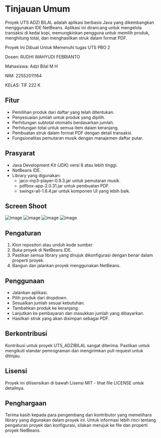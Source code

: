 # Tinjauan Umum
Proyek UTS ADZI BILAL adalah aplikasi berbasis Java yang dikembangkan menggunakan IDE NetBeans. Aplikasi ini dirancang untuk mengelola transaksi di kedai kopi, memungkinkan pengguna untuk memilih produk, menghitung total, dan menghasilkan struk dalam format PDF.

Proyek Ini Dibuat Untuk Memenuhi tugas UTS PBO 2

Dosen: RUDHI WAHYUDI FEBRIANTO

Mahasiswa: Adzi Bilal M H

NIM: 22552011164

KELAS: TIF 222 K

## Fitur
- Pemilihan produk dari daftar yang telah ditentukan.
- Penyesuaian jumlah untuk produk yang dipilih.
- Perhitungan subtotal otomatis berdasarkan jumlah.
- Perhitungan total untuk semua item dalam keranjang.
- Pembuatan struk dalam format PDF dengan detail transaksi.
- Fungsionalitas pemutaran musik dengan manajemen daftar putar.

## Prasyarat
- Java Development Kit (JDK) versi 8 atau lebih tinggi.
- NetBeans IDE.
- Library yang digunakan:
    - jaco-mp3-player-0.9.3.jar untuk pemutaran musik.
    - pdfbox-app-2.0.31.jar untuk pembuatan PDF.
    - swingx-all-1.6.4.jar untuk komponen UI yang lebih baik.

## Screen Shoot
![image](https://github.com/adzibilal/uts-pbo-2/assets/41812877/b3e4ebd2-f6a3-41cd-af28-c7acc54959c3)
![image](https://github.com/adzibilal/uts-pbo-2/assets/41812877/1dda134c-5e55-4417-8090-1e2eabd42ab5)
![image](https://github.com/adzibilal/uts-pbo-2/assets/41812877/4cf271c5-9024-4a61-95b8-c724c4734c28)
![image](https://github.com/adzibilal/uts-pbo-2/assets/41812877/4a56c7f8-a9fb-4175-a582-6f4751a265ff)

## Pengaturan
1. Klon repositori atau unduh kode sumber.
2. Buka proyek di NetBeans IDE.
3. Pastikan semua library yang dirujuk dikonfigurasi dengan benar dalam properti proyek.
4. Bangun dan jalankan proyek menggunakan NetBeans.

## Penggunaan
- Jalankan aplikasi.
- Pilih produk dari dropdown.
- Sesuaikan jumlah sesuai kebutuhan.
- Tambahkan produk ke keranjang.
- Lanjutkan ke pembayaran dan masukkan jumlah yang dibayarkan.
- Hasilkan struk yang akan disimpan sebagai PDF.

## Berkontribusi
Kontribusi untuk proyek UTS_ADZIBILAL sangat diterima. Pastikan untuk mengikuti standar pemrograman dan mengirimkan pull request untuk ditinjau.

## Lisensi
Proyek ini dilisensikan di bawah Lisensi MIT - lihat file LICENSE untuk detailnya.

## Penghargaan
Terima kasih kepada para pengembang dan kontributor yang memelihara library yang digunakan dalam proyek ini.
Untuk informasi lebih rinci tentang pengaturan proyek dan konfigurasi, silakan merujuk ke file dan properti proyek NetBeans.
